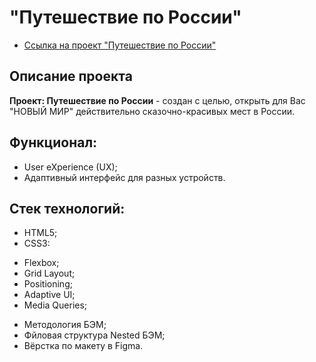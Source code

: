 # "Путешествие по России"

* [Ссылка на проект "Путешествие по России"](https://yazvinskiy.github.io/russian-travel/index.html)

## Описание проекта
  __Проект: Путешествие по России__ - создан с целью, открыть для Вас "НОВЫЙ МИР" действительно сказочно-красивых мест в России. 
  
## Функционал:
* User eXperience (UX);
* Адаптивный интерфейс для разных устройств.


## Стек технологий:
* HTML5;
* CSS3:
 - Flexbox;
 - Grid Layout;
 - Positioning;
 - Adaptive UI;
 - Media Queries;
* Методология БЭМ;
* Фйловая структура Nested БЭМ;
* Вёрстка по макету в Figma.
 


